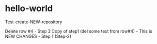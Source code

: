 # hello-world
Test-create-NEW-repository


Delete row #4 - Step 3
Copy of step1 (del some text from row#4) - This is NEW CHANGES - Step 1 (Step-2)
